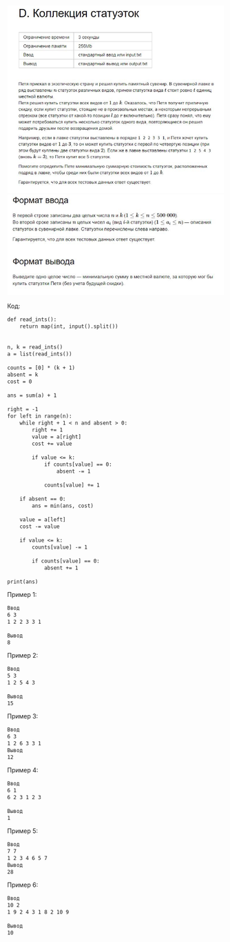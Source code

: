
![Image alt](https://github.com/AshenRain/YandexContest/raw/main/ML_Train_Contest/Task_D/1.jpg)
![Image alt](https://github.com/AshenRain/YandexContest/raw/main/ML_Train_Contest/Task_D/2.jpg)

Код:

```
def read_ints():
    return map(int, input().split())
 
 
n, k = read_ints()
a = list(read_ints())
 
counts = [0] * (k + 1)
absent = k
cost = 0
 
ans = sum(a) + 1
 
right = -1
for left in range(n):
    while right + 1 < n and absent > 0:
        right += 1
        value = a[right]
        cost += value
 
        if value <= k:
            if counts[value] == 0:
                absent -= 1
 
            counts[value] += 1
 
    if absent == 0:
        ans = min(ans, cost)
 
    value = a[left]
    cost -= value
 
    if value <= k:
        counts[value] -= 1
 
        if counts[value] == 0:
            absent += 1
 
print(ans)
```

Пример 1:

```
Ввод
6 3
1 2 2 3 3 1

Вывод
8
```

Пример 2:

```
Ввод
5 3
1 2 5 4 3

Вывод
15
```

Пример 3:

```
Ввод
6 3
1 2 6 3 3 1
Вывод
12
```

Пример 4:

```
Ввод
6 1
6 2 3 1 2 3

Вывод
1
```

Пример 5:

```
Ввод
7 7
1 2 3 4 6 5 7
Вывод
28
```

Пример 6:

```
Ввод
10 2
1 9 2 4 3 1 8 2 10 9

Вывод
10
```
